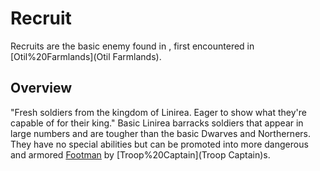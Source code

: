 # Recruit

Recruits are the basic enemy found in , first encountered in [Otil%20Farmlands](Otil Farmlands).
## Overview

"Fresh soldiers from the kingdom of Linirea. Eager to show what they're capable of for their king."
Basic Linirea barracks soldiers that appear in large numbers and are tougher than the basic Dwarves and Northerners. They have no special abilities but can be promoted into more dangerous and armored [Footman](Footmen) by [Troop%20Captain](Troop Captain)s.